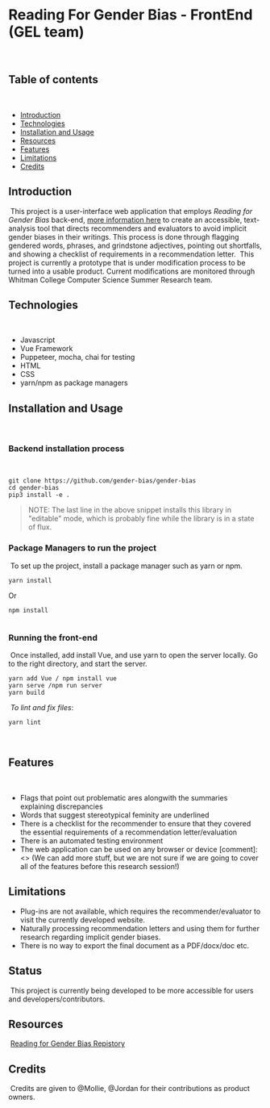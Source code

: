 # Reading For Gender Bias - FrontEnd (GEL team)
​
## Table of contents 
​
* [Introduction](#Introduction)
* [Technologies](#Technologies)
* [Installation and Usage](#Installation)
* [Resources](#Resources)
* [Features](#Features)
* [Limitations](#Limitations)
* [Credits](#Credits)
​
## Introduction
​
This project is a user-interface web application that employs *Reading for Gender Bias* back-end, [more information here](https://github.com/glam-lab/gender-bias) to create an accessible, text-analysis tool that directs recommenders and evaluators to avoid implicit gender biases in their writings. This process is done through flagging gendered words, phrases, and grindstone adjectives, pointing out shortfalls, and showing a checklist of requirements in a recommendation letter.
​
This project is currently a prototype that is under modification process to be turned into a usable product. Current modifications are monitored through Whitman College Computer Science Summer Research team.
​
## Technologies
​
* Javascript
* Vue Framework
* Puppeteer, mocha, chai for testing
* HTML
* CSS
* yarn/npm as package managers
​
## Installation and Usage
​
### Backend installation process
​
```
git clone https://github.com/gender-bias/gender-bias
cd gender-bias
pip3 install -e .
```
> NOTE: The last line in the above snippet installs this library in "editable" mode, which is probably fine while the library is in a state of flux.
​
### Package Managers to run the project
​
To set up the project, install a package manager such as yarn or npm.
```
yarn install
```
Or 
```
npm install
​
``` 
### Running the front-end 
​
Once installed, add install Vue, and use yarn to open the server locally. Go to the right directory, and start the server. 
​
```
yarn add Vue / npm install vue
yarn serve /npm run server
yarn build
```
​
*To lint and fix files*:
​
```
yarn lint
```
​
​
## Features
​
* Flags that point out problematic ares alongwith the summaries explaining discrepancies
* Words that suggest stereotypical feminity are underlined
* There is a checklist for the recommender to ensure that they covered the essential requirements of a recommendation letter/evaluation
* There is an automated testing environment
* The web application can be used on any browser or device
[comment]: <> (We can add more stuff, but we are not sure if we are going to cover all of the features before this research session!)
​
​
## Limitations
* Plug-ins are not available, which requires the recommender/evaluator to visit the currently developed website. 
* Naturally processing recommendation letters and using them for further research regarding implicit gender biases. 
* There is no way to export the final document as a PDF/docx/doc etc.

## Status
​
This project is currently being developed to be more accessible for users and developers/contributors. 
​
## Resources
​
[Reading for Gender Bias Repistory](https://github.com/glam-lab/gender-bias#reading-for-gender-bias) 
​
## Credits
​
Credits are given to @Mollie, @Jordan for their contributions as product owners.

